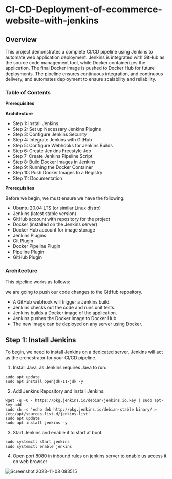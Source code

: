 # CI-CD-Deployment-of-ecommerce-website-with-jenkins

## Overview
This project demonstrates a complete CI/CD pipeline using Jenkins to automate web application deployment. Jenkins is integrated with GitHub as the source code management tool, while Docker containerizes the application. The final Docker image is pushed to Docker Hub for future deployments. The pipeline ensures continuous integration, and continuous delivery, and automates deployment to ensure scalability and reliability.

### Table of Contents

**Prerequisites**

**Architecture**

- Step 1: Install Jenkins
- Step 2: Set up Necessary Jenkins Plugins
- Step 3: Configure Jenkins Security
- Step 4: Integrate Jenkins with GitHub
- Step 5: Configure Webhooks for Jenkins Builds
- Step 6: Create Jenkins Freestyle Job
- Step 7: Create Jenkins Pipeline Script
- Step 8: Build Docker Images in Jenkins
- Step 9: Running the Docker Container
- Step 10: Push Docker Images to a Registry
- Step 11: Documentation

**Prerequisites**

Before we begin, we must ensure we have the following:

- Ubuntu 20.04 LTS (or similar Linux distro)
- Jenkins (latest stable version)
- GitHub account with repository for the project
- Docker (installed on the Jenkins server)
- Docker Hub account for image storage
- Jenkins Plugins:
- Git Plugin
- Docker Pipeline Plugin
- Pipeline Plugin
- GitHub Plugin

### Architecture

This pipeline works as follows:

we are going to push our code changes to the GitHub repository.
- A GitHub webhook will trigger a Jenkins build.
- Jenkins checks out the code and runs unit tests.
- Jenkins builds a Docker image of the application.
- Jenkins pushes the Docker image to Docker Hub.
- The new image can be deployed on any server using Docker.

## Step 1: Install Jenkins
To begin, we need to install Jenkins on a dedicated server. Jenkins will act as the orchestrator for your CI/CD pipeline.

1. Install Java, as Jenkins requires Java to run:
```
sudo apt update
sudo apt install openjdk-11-jdk -y
```
2. Add Jenkins Repository and install Jenkins:
```
wget -q -O - https://pkg.jenkins.io/debian/jenkins.io.key | sudo apt-key add -
sudo sh -c 'echo deb http://pkg.jenkins.io/debian-stable binary/ > /etc/apt/sources.list.d/jenkins.list'
sudo apt update
sudo apt install jenkins -y
```
3. Start Jenkins and enable it to start at boot:
```
sudo systemctl start jenkins
sudo systemctl enable jenkins
```
4. Open port 8080 in inbound rules on jenkins server to enable us access it on web browser

![Screenshot 2023-11-08 083515](https://github.com/user-attachments/assets/b7b44a56-bd28-4e49-8e03-4d45b707a2b3)

